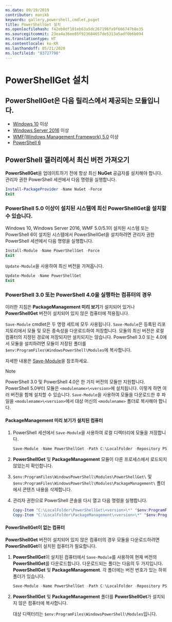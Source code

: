 ```yaml
---
ms.date: 09/19/2019
contributor: manikb
keywords: gallery,powershell,cmdlet,psget
title: PowerShellGet 설치
ms.openlocfilehash: f42eb0df101eb63a5dc267196fa9f666747b8e35
ms.sourcegitcommit: 23ea4a36ee85f923684657de5313a5adf0b6b094
ms.translationtype: HT
ms.contentlocale: ko-KR
ms.lasthandoff: 05/21/2020
ms.locfileid: "83727798"
---
```

# <a name="installing-powershellget"></a>PowerShellGet 설치

## <a name="powershellget-is-an-in-box-module-in-the-following-releases"></a>PowerShellGet은 다음 릴리스에서 제공되는 모듈입니다.

- [Windows 10](https://www.microsoft.com/windows) 이상
- [Windows Server 2016](/windows-server/windows-server) 이상
- [WMF(Windows Management Framework) 5.0](https://www.microsoft.com/download/details.aspx?id=50395) 이상
- [PowerShell 6](https://github.com/PowerShell/PowerShell/releases)

## <a name="get-the-latest-version-from-powershell-gallery"></a>PowerShell 갤러리에서 최신 버전 가져오기

**PowerShellGet**을 업데이트하기 전에 항상 최신 **NuGet** 공급자를 설치해야 합니다. 관리자 권한 PowerShell 세션에서 다음 명령을 실행합니다.

```powershell
Install-PackageProvider -Name NuGet -Force
Exit
```

### <a name="for-systems-with-powershell-50-or-newer-you-can-install-the-latest-powershellget"></a>PowerShell 5.0 이상이 설치된 시스템에 최신 PowerShellGet을 설치할 수 있습니다.

Windows 10, Windows Server 2016, WMF 5.0/5.1이 설치된 시스템 또는 PowerShell 6이 설치된 시스템에서 PowerShellGet을 설치하려면 관리자 권한 PowerShell 세션에서 다음 명령을 실행합니다.

```powershell
Install-Module -Name PowerShellGet -Force
Exit
```

`Update-Module`을 사용하여 최신 버전을 가져옵니다.

```powershell
Update-Module -Name PowerShellGet
Exit
```

### <a name="for-computers-running-powershell-30-or-powershell-40"></a>PowerShell 3.0 또는 PowerShell 4.0을 실행하는 컴퓨터의 경우

이러한 지침은 **PackageManagement 미리 보기**가 설치되어 있거나 **PowerShellGet** 버전이 설치되어 있지 않은 컴퓨터에 적용됩니다.

`Save-Module` cmdlet은 두 명령 세트에 모두 사용됩니다. `Save-Module`은 등록된 리포지토리에서 모듈 및 모든 종속성을 다운로드하여 저장합니다. 모듈의 최신 버전은 로컬 컴퓨터의 지정된 경로에 저장되지만 설치되지는 않습니다. PowerShell 3.0 또는 4.0에서 모듈을 설치하려면 모듈이 저장된 폴더를 `$env:ProgramFiles\WindowsPowerShell\Modules`에 복사합니다.

자세한 내용은 [Save-Module](/powershell/module/PowershellGet/Save-Module)을 참조하세요.

> [!NOTE]
> PowerShell 3.0 및 PowerShell 4.0은 한 가지 버전의 모듈만 지원합니다. PowerShell 5.0부터 모듈은 `<modulename>\<version>`에 설치됩니다. 이렇게 하면 여러 버전을 함께 설치할 수 있습니다. `Save-Module`을 사용하여 모듈을 다운로드한 후 파일을 `<modulename>\<version>`에서 대상 머신의 `<modulename>` 폴더로 복사해야 합니다.

#### <a name="computers-with-the-packagemanagement-preview-installed"></a>PackageManagement 미리 보기가 설치된 컴퓨터

1. PowerShell 세션에서 `Save-Module`을 사용하여 로컬 디렉터리에 모듈을 저장합니다.

   ```powershell
   Save-Module -Name PowerShellGet -Path C:\LocalFolder -Repository PSGallery
   ```

1. **PowerShellGet** 및 **PackageManagement** 모듈이 다른 프로세스에서 로드되지 않았는지 확인합니다.
1. `$env:ProgramFiles\WindowsPowerShell\Modules\PowerShellGet\` 및 `$env:ProgramFiles\WindowsPowerShell\Modules\PackageManagement\` 폴더에서 콘텐츠 내용을 삭제합니다.
1. 관리자 권한으로 PowerShell 콘솔을 다시 열고 다음 명령을 실행합니다.

   ```powershell
   Copy-Item "C:\LocalFolder\PowerShellGet\<version>\*" "$env:ProgramFiles\WindowsPowerShell\Modules\PowerShellGet\" -Recurse -Force
   Copy-Item "C:\LocalFolder\PackageManagement\<version>\*" "$env:ProgramFiles\WindowsPowerShell\Modules\PackageManagement\" -Recurse -Force
   ```

#### <a name="computers-without-powershellget"></a>PowerShellGet이 없는 컴퓨터

**PowerShellGet** 버전이 설치되어 있지 않은 컴퓨터의 경우 모듈을 다운로드하려면 **PowerShellGet**이 설치된 컴퓨터가 필요합니다.

1. **PowerShellGet**이 설치된 컴퓨터에서 `Save-Module`를 사용하여 현재 버전의 **PowerShellGet**를 다운로드합니다. 다운로드되는 폴더는 다음의 두 가지입니다. **PowerShellGet** 및 **PackageManagement**. 각 폴더에는 버전 번호가 있는 하위 폴더가 있습니다.

   ```powershell
   Save-Module -Name PowerShellGet -Path C:\LocalFolder -Repository PSGallery
   ```

1. **PowerShellGet** 및 **PackageManagement** 폴더를 **PowerShellGet**가 설치되지 않은 컴퓨터에 복사합니다.

   대상 디렉터리는 `$env:ProgramFiles\WindowsPowerShell\Modules`입니다.
